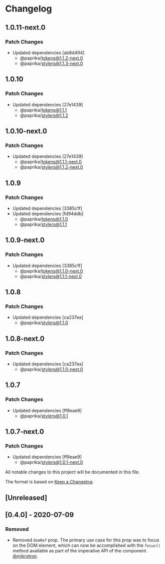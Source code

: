 # Changelog

## 1.0.11-next.0

### Patch Changes

- Updated dependencies [ab8d494]
  - @paprika/tokens@1.1.2-next.0
  - @paprika/stylers@1.1.3-next.0

## 1.0.10

### Patch Changes

- Updated dependencies [27e1439]
  - @paprika/tokens@1.1.1
  - @paprika/stylers@1.1.2

## 1.0.10-next.0

### Patch Changes

- Updated dependencies [27e1439]
  - @paprika/tokens@1.1.1-next.0
  - @paprika/stylers@1.1.2-next.0

## 1.0.9

### Patch Changes

- Updated dependencies [3385c1f]
- Updated dependencies [fd94ddb]
  - @paprika/tokens@1.1.0
  - @paprika/stylers@1.1.1

## 1.0.9-next.0

### Patch Changes

- Updated dependencies [3385c1f]
  - @paprika/tokens@1.1.0-next.0
  - @paprika/stylers@1.1.1-next.0

## 1.0.8

### Patch Changes

- Updated dependencies [ca237ea]
  - @paprika/stylers@1.1.0

## 1.0.8-next.0

### Patch Changes

- Updated dependencies [ca237ea]
  - @paprika/stylers@1.1.0-next.0

## 1.0.7

### Patch Changes

- Updated dependencies [ff8eae9]
  - @paprika/stylers@1.0.1

## 1.0.7-next.0

### Patch Changes

- Updated dependencies [ff8eae9]
  - @paprika/stylers@1.0.1-next.0

All notable changes to this project will be documented in this file.

The format is based on [Keep a Changelog](https://keepachangelog.com/en/1.0.0/).

## [Unreleased]

## [0.4.0] - 2020-07-09

### Removed

- Removed `domRef` prop. The primary use case for this prop was to focus on the DOM element, which can now be accomplished with the `focus()` method available as part of the imperative API of the component. [@mikrotron](http://github.com/mikrotron).
